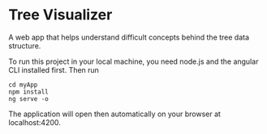 # Tree Visualizer
A web app that helps understand difficult concepts behind the tree data structure.

To run this project in your local machine, you need node.js and the angular CLI installed first. Then run
```
cd myApp
npm install
ng serve -o
```

The application will open then automatically on your browser at localhost:4200.
